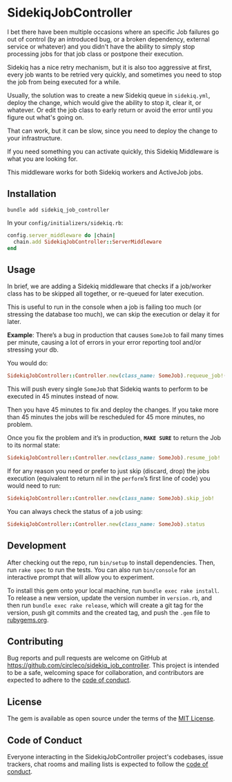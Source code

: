 # SidekiqJobController

I bet there have been multiple occasions where an specific Job failures go out of control (by an introduced bug, or a broken dependency, external service or whatever) and you didn't have the ability to simply stop processing jobs for that job class or postpone their execution.

Sidekiq has a nice retry mechanism, but it is also too aggressive at first, every job wants to be retried very quickly, and sometimes you need to stop the job from being executed for a while.

Usually, the solution was to create a new Sidekiq queue in `sidekiq.yml`, deploy the change, which would give the ability to stop it, clear it, or whatever.
Or edit the job class to early return or avoid the error until you figure out what's going on.

That can work, but it can be slow, since you need to deploy the change to your infrastructure.

If you need something you can activate quickly, this Sidekiq Middleware is what you are looking for.

This middleware works for both Sidekiq workers and ActiveJob jobs.

## Installation

`bundle add sidekiq_job_controller`

In your `config/initializers/sidekiq.rb`:

```ruby
config.server_middleware do |chain|
  chain.add SidekiqJobController::ServerMiddleware
end
````

## Usage

In brief, we are adding a Sidekiq middleware that checks if a job/worker class has to be skipped all together, or re-queued for later execution.

This is useful to run in the console when a job is failing too much (or stressing the database too much), we can skip the execution or delay it for later.

**Example**: There’s a bug in production that causes `SomeJob` to fail many times per minute, causing a lot of errors in your error reporting tool and/or stressing your db.

You would do:

```ruby
SidekiqJobController::Controller.new(class_name: SomeJob).requeue_job!(45.minutes)
```

This will push every single `SomeJob` that Sidekiq wants to perform to be executed in 45 minutes instead of now.

Then you have 45 minutes to fix and deploy the changes.
If you take more than 45 minutes the jobs will be rescheduled for 45 more minutes, no problem.

Once you fix the problem and it’s in production, **`MAKE SURE`** to return the Job to its normal state:

```ruby
SidekiqJobController::Controller.new(class_name: SomeJob).resume_job!
```

If for any reason you need or prefer to just skip (discard, drop) the jobs execution (equivalent to return nil in the `perform`’s  first line of code) you would need to run:

```ruby
SidekiqJobController::Controller.new(class_name: SomeJob).skip_job!
```

You can always check the status of a job using:

```ruby
SidekiqJobController::Controller.new(class_name: SomeJob).status
```

## Development

After checking out the repo, run `bin/setup` to install dependencies. Then, run `rake spec` to run the tests. You can also run `bin/console` for an interactive prompt that will allow you to experiment.

To install this gem onto your local machine, run `bundle exec rake install`. To release a new version, update the version number in `version.rb`, and then run `bundle exec rake release`, which will create a git tag for the version, push git commits and the created tag, and push the `.gem` file to [rubygems.org](https://rubygems.org).

## Contributing

Bug reports and pull requests are welcome on GitHub at https://github.com/circleco/sidekiq_job_controller. This project is intended to be a safe, welcoming space for collaboration, and contributors are expected to adhere to the [code of conduct](https://github.com/circleco/sidekiq_job_controller/blob/main/CODE_OF_CONDUCT.md).

## License

The gem is available as open source under the terms of the [MIT License](https://opensource.org/licenses/MIT).

## Code of Conduct

Everyone interacting in the SidekiqJobController project's codebases, issue trackers, chat rooms and mailing lists is expected to follow the [code of conduct](https://github.com/circleco/sidekiq_job_controller/blob/main/CODE_OF_CONDUCT.md).
